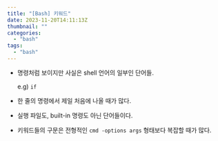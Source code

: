 ```yaml
---
title: "[Bash] 키워드"
date: 2023-11-20T14:11:13Z
thumbnail: ""
categories:
  - "bash"
tags:
  - "bash"
---
```

<!--more-->

- 명령처럼 보이지만 사실은 shell 언어의 일부인 단어들.

    e.g) `if`

- 한 줄의 명령에서 제일 처음에 나올 때가 많다.
- 실행 파일도, built-in 명령도 아닌 단어들이다.

- 키워드들의 구문은 전형적인 `cmd -options args` 형태보다 복잡할 때가 많다.